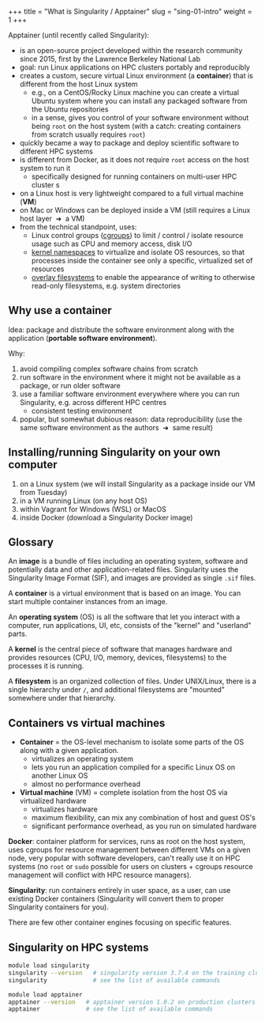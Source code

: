 +++
title = "What is Singularity / Apptainer"
slug = "sing-01-intro"
weight = 1
+++

Apptainer (until recently called Singularity):

- is an open-source project developed within the research community since 2015, first by the Lawrence Berkeley
  National Lab
- goal: run Linux applications on HPC clusters portably and reproducibly
- creates a custom, secure virtual Linux environment (a **container**) that is different from the host Linux
  system
  - e.g., on a CentOS/Rocky Linux machine you can create a virtual Ubuntu system where you can install any
    packaged software from the Ubuntu repositories
  - in a sense, gives you control of your software environment without being `root` on the host system (with a
    catch: creating containers from scratch usually requires `root`)
- quickly became a way to package and deploy scientific software to different HPC systems
- is different from Docker, as it does not require `root` access on the host system to run it
  - specifically designed for running containers on multi-user HPC cluster s
- on a Linux host is very lightweight compared to a full virtual machine (**VM**)
- on Mac or Windows can be deployed inside a VM (still requires a Linux host layer &nbsp;➜&nbsp; a VM)
- from the technical standpoint, uses:
  - Linux control groups (<u>cgroups</u>) to limit / control / isolate resource usage such as CPU and memory
    access, disk I/O
  - <u>kernel namespaces</u> to virtualize and isolate OS resources, so that processes inside the container
    see only a specific, virtualized set of resources
  - <u>overlay filesystems</u> to enable the appearance of writing to otherwise read-only filesystems,
    e.g. system directories

## Why use a container

Idea: package and distribute the software environment along with the application (**portable software environment**).

Why:
1. avoid compiling complex software chains from scratch
1. run software in the environment where it might not be available as a package, or run older software
1. use a familiar software environment everywhere where you can run Singularity, e.g. across different HPC centres
   - consistent testing environment
1. popular, but somewhat dubious reason: data reproducibility (use the same software environment as the
   authors &nbsp;➜&nbsp; same result)

## Installing/running Singularity on your own computer

1. on a Linux system (we will install Singularity as a package inside our VM from Tuesday)
1. in a VM running Linux (on any host OS)
1. within Vagrant for Windows (WSL) or MacOS
1. inside Docker (download a Singularity Docker image)

## Glossary

An **image** is a bundle of files including an operating system, software and potentially data and other
application-related files. Singularity uses the Singularity Image Format (SIF), and images are provided as
single `.sif` files.

A **container** is a virtual environment that is based on an image. You can start multiple container instances
from an image.

An **operating system** (OS) is all the software that let you interact with a computer, run applications, UI,
etc, consists of the "kernel" and "userland" parts.

A **kernel** is the central piece of software that manages hardware and provides resources (CPU, I/O, memory,
devices, filesystems) to the processes it is running.

A **filesystem** is an organized collection of files. Under UNIX/Linux, there is a single hierarchy under `/`,
and additional filesystems are "mounted" somewhere under that hierarchy.

## Containers vs virtual machines

- **Container** = the OS-level mechanism to isolate some parts of the OS along with a given application.
  - virtualizes an operating system
  - lets you run an application compiled for a specific Linux OS on another Linux OS
  - almost no performance overhead
- **Virtual machine** (VM) = complete isolation from the host OS via virtualized hardware
  - virtualizes hardware
  - maximum flexibility, can mix any combination of host and guest OS's
  - significant performance overhead, as you run on simulated hardware

**Docker**: container platform for services, runs as root on the host system, uses cgroups for resource
management between different VMs on a given node, very popular with software developers, can't really use it
on HPC systems (no `root` or `sudo` possible for users on clusters + cgroups resource management will conflict
with HPC resource managers).

**Singularity**: run containers entirely in user space, as a user, can use existing Docker containers
(Singularity will convert them to proper Singularity containers for you).

There are few other container engines focusing on specific features.






## Singularity on HPC systems

```sh
module load singularity
singularity --version   # singularity version 3.7.4 on the training cluster
singularity             # see the list of available commands
```

```sh
module load apptainer
apptainer --version   # apptainer version 1.0.2 on production clusters
apptainer             # see the list of available commands
```
